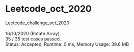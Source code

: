 # Leetcode_oct_2020
Leetcode_challenge_oct_2020\
\
16/10/2020 (Rotate Array) \
35 / 35 test cases passed.\
Status: Accepted, Runtime: 0 ms, Memory Usage: 39.6 MB


